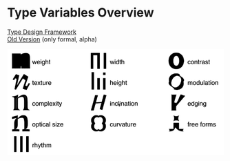 # Type Variables Overview

[Type Design Framework](http://manuel.vongebhardi.de/theory/typedesign-framework/)<br/>
[Old Version](http://manuel.vongebhardi.de/theory/typedesign-framework/alpha.html) (only formal, alpha)

<img src="media/type-variables.gif" width="600" alt="top level type variables">
